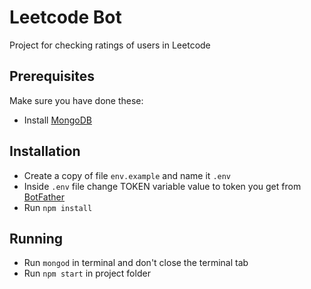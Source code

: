 # Leetcode Bot
Project for checking ratings of users in Leetcode

## Prerequisites

Make sure you have done these:
- Install [MongoDB]('https://www.mongodb.com/download-center') 

## Installation
- Create a copy of file `env.example` and name it `.env`
- Inside `.env` file change TOKEN variable value to token you get from [BotFather](https://telegram.me/BotFather "BotFather")
- Run `npm install`

## Running
- Run `mongod` in terminal and don't close the terminal tab
- Run `npm start` in project folder